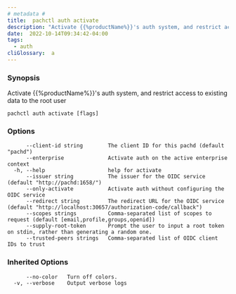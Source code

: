 ```yaml
---
# metadata # 
title:  pachctl auth activate
description: "Activate {{%productName%}}'s auth system, and restrict access to existing data to the root user"
date:  2022-10-14T09:34:42-04:00
tags:
  - auth
cliGlossary:  a
---
```


### Synopsis

Activate {{%productName%}}'s auth system, and restrict access to existing data to the root user

```
pachctl auth activate [flags]
```

### Options

```
      --client-id string        The client ID for this pachd (default "pachd")
      --enterprise              Activate auth on the active enterprise context
  -h, --help                    help for activate
      --issuer string           The issuer for the OIDC service (default "http://pachd:1658/")
      --only-activate           Activate auth without configuring the OIDC service
      --redirect string         The redirect URL for the OIDC service (default "http://localhost:30657/authorization-code/callback")
      --scopes strings          Comma-separated list of scopes to request (default [email,profile,groups,openid])
      --supply-root-token       Prompt the user to input a root token on stdin, rather than generating a random one.
      --trusted-peers strings   Comma-separated list of OIDC client IDs to trust
```

### Inherited Options

```
      --no-color   Turn off colors.
  -v, --verbose    Output verbose logs
```

